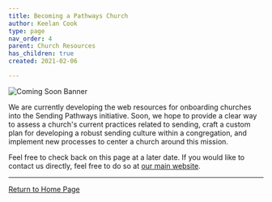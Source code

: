 ```yaml
---
title: Becoming a Pathways Church
author: Keelan Cook
type: page
nav_order: 4
parent: Church Resources
has_children: true
created: 2021-02-06

---
```


![Coming Soon Banner](https://i.imgur.com/pxK8WAn.png)


We are currently developing the web resources for onboarding churches into the Sending Pathways initiative. Soon, we hope to provide a clear way to assess a church's current practices related to sending, craft a custom plan for developing a robust sending culture within a congregation, and implement new processes to center a church around this mission.

Feel free to check back on this page at a later date. If you would like to contact us directly, feel free to do so at [our main website](https://ubahouston.org).

---

[Return to Home Page](https://keelancook.com/missions-center/)